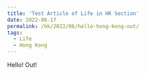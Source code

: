```yaml
---
title: 'Test Article of Life in HK Section'
date: 2022-06-17
permalink: /hk/2022/06/hello-hong-kong-out/
tags:
  - Life
  - Hong Kong
---
```


Hello! Out!